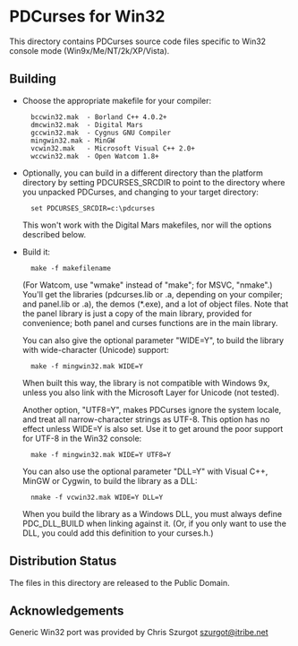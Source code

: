 PDCurses for Win32
==================

This directory contains PDCurses source code files specific to Win32 
console mode (Win9x/Me/NT/2k/XP/Vista).


Building
--------

- Choose the appropriate makefile for your compiler:

        bccwin32.mak  - Borland C++ 4.0.2+
        dmcwin32.mak  - Digital Mars
        gccwin32.mak  - Cygnus GNU Compiler
        mingwin32.mak - MinGW
        vcwin32.mak   - Microsoft Visual C++ 2.0+
        wccwin32.mak  - Open Watcom 1.8+

- Optionally, you can build in a different directory than the platform
  directory by setting PDCURSES_SRCDIR to point to the directory where
  you unpacked PDCurses, and changing to your target directory:

        set PDCURSES_SRCDIR=c:\pdcurses

  This won't work with the Digital Mars makefiles, nor will the options
  described below.

- Build it:

        make -f makefilename

  (For Watcom, use "wmake" instead of "make"; for MSVC, "nmake".) You'll
  get the libraries (pdcurses.lib or .a, depending on your compiler; and
  panel.lib or .a), the demos (*.exe), and a lot of object files. Note
  that the panel library is just a copy of the main library, provided
  for convenience; both panel and curses functions are in the main
  library.

  You can also give the optional parameter "WIDE=Y", to build the 
  library with wide-character (Unicode) support:

        make -f mingwin32.mak WIDE=Y

  When built this way, the library is not compatible with Windows 9x,
  unless you also link with the Microsoft Layer for Unicode (not
  tested).

  Another option, "UTF8=Y", makes PDCurses ignore the system locale, and 
  treat all narrow-character strings as UTF-8. This option has no effect 
  unless WIDE=Y is also set. Use it to get around the poor support for 
  UTF-8 in the Win32 console:

        make -f mingwin32.mak WIDE=Y UTF8=Y

  You can also use the optional parameter "DLL=Y" with Visual C++,
  MinGW or Cygwin, to build the library as a DLL:

        nmake -f vcwin32.mak WIDE=Y DLL=Y

  When you build the library as a Windows DLL, you must always define
  PDC_DLL_BUILD when linking against it. (Or, if you only want to use
  the DLL, you could add this definition to your curses.h.)


Distribution Status
-------------------

The files in this directory are released to the Public Domain.


Acknowledgements
----------------

Generic Win32 port was provided by Chris Szurgot <szurgot@itribe.net>
